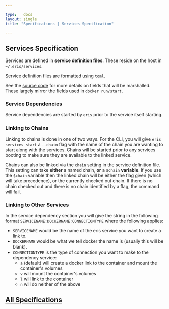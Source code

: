 ```yaml
---

type:   docs
layout: single
title: "Specifications | Services Specification"

---
```


## Services Specification

Services are defined in **service definition files**. These reside on the host in `~/.eris/services`.

Service definition files are formatted using `toml`.

See the [source code](https://github.com/monax/eris/blob/master/definitions/service_definition.go) for more details on fields that will be marshalled. These largely mirror the fields used in `docker run/start`.

### Service Dependencies

Service dependencies are started by `eris` prior to the service itself starting.

### Linking to Chains

Linking to chains is done in one of two ways. For the CLI, you will give `eris services start` a `--chain` flag with the name of the chain you are wanting to start along with the services. Chains will be started prior to any services booting to make sure they are available to the linked service.

Chains can also be linked via the `chain` setting in the service definition file. This setting can take **either** a named chain, **or** a `$chain` **variable**. If you use the `$chain` variable then the linked chain will be either the flag given (which will take precedence), or the currently checked out chain. If there is no chain checked out and there is no chain identified by a flag, the command will fail.

### Linking to Other Services

In the service dependency section you will give the string in the following format `SERVICENAME:DOCKERNAME:CONNECTIONTYPE` where the following applies:

* `SERVICENAME` would be the name of the eris service you want to create a link to.
* `DOCKERNAME` would be what we tell docker the name is (usually this will be blank).
* `CONNECTIONTYPE` is the type of connection you want to make to the dependency service:
  * `a` (default) will create a docker link to the container and mount the container's volumes
  * `v` will mount the container's volumes
  * `l` will link to the container
  * `n` will do neither of the above


## [<i class="fa fa-chevron-circle-left" aria-hidden="true"></i> All Specifications](/docs/specs/)
